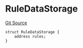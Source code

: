 # RuleDataStorage
[Git Source](https://github.com/thrackle-io/tron/blob/d12cfa3cb48422acc5d155aaf1a5d1ffab60585d/src/protocol/economic/ruleProcessor/RuleProcessorDiamondLib.sol)


```solidity
struct RuleDataStorage {
    address rules;
}
```

